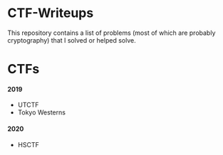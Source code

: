 # CTF-Writeups

This repository contains a list of problems (most of which are probably cryptography) that I solved or helped solve.

# CTFs

#### 2019 
* UTCTF
* Tokyo Westerns

#### 2020
* HSCTF
